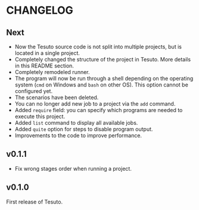 # CHANGELOG

## Next

- Now the Tesuto source code is not split into multiple projects, but is located in a single project.
- Completely changed the structure of the project in Tesuto. More details in this README section.
- Completely remodeled runner.
- The program will now be run through a shell depending on the operating system (`cmd` on Windows and `bash` on other OS). This option cannot be configured yet.
- The scenarios have been deleted.
- You can no longer add new job to a project via the `add` command.
- Added `require` field: you can specify which programs are needed to execute this project.
- Added `list` command to display all available jobs.
- Added `quite` option for steps to disable program output.
- Improvements to the code to improve performance.

## v0.1.1

- Fix wrong stages order when running a project.

## v0.1.0

First release of Tesuto.
